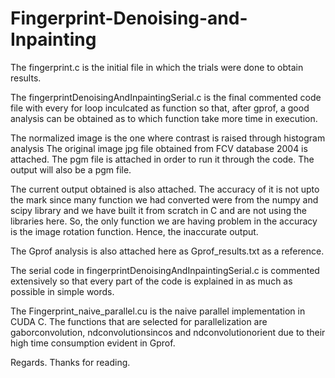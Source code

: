 # Fingerprint-Denoising-and-Inpainting

The fingerprint.c is the initial file in which the trials were done to obtain results.

The fingerprintDenoisingAndInpaintingSerial.c is the final commented code file with every for loop inculcated as function 
so that, after gprof, a good analysis can be obtained as to which function take more time in execution.

The normalized image is the one where contrast is raised through histogram analysis
The original image jpg file obtained from FCV database 2004 is attached.
The pgm file is attached in order to run it through the code.
The output will also be a pgm file.

The current output obtained is also attached. The accuracy of it is not upto the mark since many function we had
converted were from the numpy and scipy library and we have built it from scratch in C and are not using the libraries here.
So, the only function we are having problem in the accuracy is the image rotation function. Hence, the inaccurate output.

The Gprof analysis is also attached here as Gprof_results.txt as a reference.

The serial code in fingerprintDenoisingAndInpaintingSerial.c is commented extensively so that every part of the code
is explained in as much as possible in simple words.

The Fingerprint_naive_parallel.cu is the naive parallel implementation in CUDA C. The functions that are selected for
parallelization are gaborconvolution, ndconvolutionsincos and ndconvolutionorient due to their high time consumption 
evident in Gprof.

Regards. Thanks for reading.
